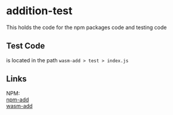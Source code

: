 # addition-test
This holds the code for the npm packages code and testing code

## Test Code
is located in the path `wasm-add > test > index.js`

## Links
NPM:   
[npm-add](https://www.npmjs.com/package/@jinwookkim/npm-add)  
[wasm-add](https://www.npmjs.com/package/@jinwookkim/wasm-add)  
